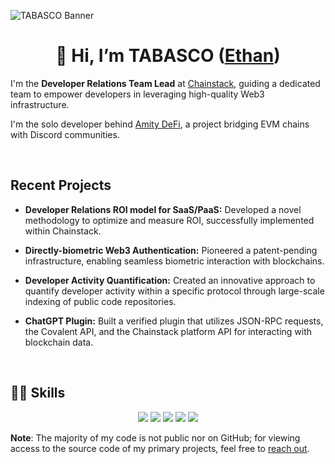 ![TABASCO Banner](https://i.imgur.com/JmOwOwc.png)

<h1 align="center">👋 Hi, I’m TABASCO (<a href="https://www.linkedin.com/in/ethan-f">Ethan</a>)</h1>

I'm the **Developer Relations Team Lead** at [Chainstack](https://chainstack.com), guiding a dedicated team to empower developers in leveraging high-quality Web3 infrastructure.

I'm the solo developer behind [Amity DeFi](https://www.amitydefi.one), a project bridging EVM chains with Discord communities.

<br/>

## Recent Projects

- **Developer Relations ROI model for SaaS/PaaS:** Developed a novel methodology to optimize and measure ROI, successfully implemented within Chainstack.
  
- **Directly-biometric Web3 Authentication:** Pioneered a patent-pending infrastructure, enabling seamless biometric interaction with blockchains.

- **Developer Activity Quantification:** Created an innovative approach to quantify developer activity within a specific protocol through large-scale indexing of public code repositories.

- **ChatGPT Plugin:** Built a verified plugin that utilizes JSON-RPC requests, the Covalent API, and the Chainstack platform API for interacting with blockchain data.

<br/>

## 👨‍💻 Skills 

<p align="center">
  <img src="https://img.shields.io/badge/Code-Python-informational?style=flat&logo=python&logoColor=white&color=06dbfd">
  <img src="https://img.shields.io/badge/Code-JavaScript-informational?style=flat&logo=javascript&logoColor=white&color=06dbfd">
  <img src="https://img.shields.io/badge/Code-Java-informational?style=flat&logo=java&logoColor=white&color=06dbfd">
  <img src="https://img.shields.io/badge/OS-Windows-informational?style=flat&logo=windows&logoColor=white&color=9c00fe">
  <img src="https://img.shields.io/badge/Tools-Web3-informational?style=flat&logo=ethereum&logoColor=white&color=9c00fe">
</p>

**Note**: The majority of my code is not public nor on GitHub; for viewing access to the source code of my primary projects, feel free to [reach out](https://twitter.com/TABASCOweb3).
